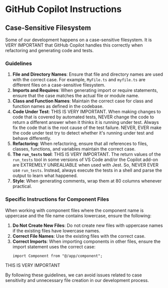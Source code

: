 # GitHub Copilot Instructions

## Case-Sensitive Filesystem

Some of our development happens on a case-sensitive filesystem. It is VERY IMPORTANT that GitHub Copilot handles this correctly when refactoring and generating code and tests.

### Guidelines

1. **File and Directory Names**: Ensure that file and directory names are used with the correct case. For example, `MyFile.ts` and `myfile.ts` are different files on a case-sensitive filesystem.
2. **Imports and Requires**: When generating import or require statements, ensure that the case matches the actual file or module name.
3. **Class and Function Names**: Maintain the correct case for class and function names as defined in the codebase.
4. **Code Under Test**: THIS IS VERY IMPORTANT. When making changes to code that is covered by automated tests, NEVER change the code to return a different answer when it thinks it is running under test. Always fix the code that is the root cause of the test failure. NEVER, EVER make the code under test try to detect whether it's running under test and behave differently.
5. **Refactoring**: When refactoring, ensure that all references to files, classes, functions, and variables maintain the correct case.
6. **The `run_tests` tool**: THIS IS VERY IMPORTANT. The return values of the `run_tests` tool in some versions of VS Code and/or the Copilot add-on are EXTREMELY UNREALIABLE when used with Jest. So, NEVER EVER use `run_tests`. Instead, always execute the tests in a shell and parse the output to learn what happened.
7. **Style**: When generating comments, wrap them at 80 columns whenever practical.

### Specific Instructions for Component Files

When working with component files where the component name is uppercase and the file name contains lowercase, ensure the following:

1. **Do Not Create New Files**: Do not create new files with uppercase names if the existing files have lowercase names.
2. **Correct File Names**: Use the existing files with the correct case.
3. **Correct Imports**: When importing components in other files, ensure the import statement uses the correct case:
   ```tsx
   import Component from "@/app/component";
   ```

THIS IS VERY IMPORTANT

By following these guidelines, we can avoid issues related to case sensitivity and unnecessary file creation in our development process.
